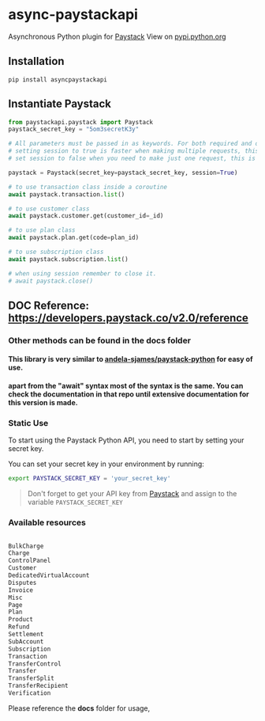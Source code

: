 # async-paystackapi

Asynchronous Python plugin for [Paystack](https://paystack.com/)
View on [pypi.python.org](https://pypi.python.org/pypi/paystackapi)

## Installation

```shell
pip install asyncpaystackapi
```

## Instantiate Paystack

```python
from paystackapi.paystack import Paystack
paystack_secret_key = "5om3secretK3y"

# All parameters must be passed in as keywords. For both required and optional arguments.
# setting session to true is faster when making multiple requests, this is the default.
# set session to false when you need to make just one request, this is faster for single requests.

paystack = Paystack(secret_key=paystack_secret_key, session=True)

# to use transaction class inside a coroutine
await paystack.transaction.list()

# to use customer class
await paystack.customer.get(customer_id=_id)

# to use plan class
await paystack.plan.get(code=plan_id)

# to use subscription class
await paystack.subscription.list()

# when using session remember to close it.
# await paystack.close()
```

## DOC Reference: <https://developers.paystack.co/v2.0/reference>

### Other methods can be found in the docs folder

#### This library is very similar to [andela-sjames/paystack-python](https://github.com/andela-sjames/paystack-python) for easy of use.
#### apart from the "await" syntax most of the syntax is the same. You can check the documentation in that repo until extensive documentation for this version is made.

### Static Use

To start using the Paystack Python API, you need to start by setting your secret key.

You can set your secret key in your environment by running:

```bash
export PAYSTACK_SECRET_KEY = 'your_secret_key'
```

> Don't forget to get your API key from [Paystack](https://paystack.com/) and assign to the variable `PAYSTACK_SECRET_KEY`

### Available resources

```Python

BulkCharge
Charge
ControlPanel
Customer
DedicatedVirtualAccount
Disputes
Invoice
Misc
Page
Plan
Product
Refund
Settlement
SubAccount
Subscription
Transaction
TransferControl
Transfer
TransferSplit
TransferRecipient
Verification
```

Please reference the **docs** folder for usage,
